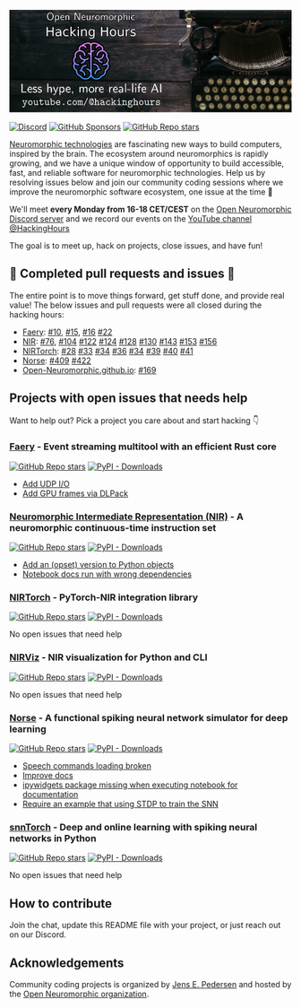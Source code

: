 ![Community coding projects](logo.png)

[![Discord](https://img.shields.io/discord/1044548629622439977)](https://discord.gg/C9bzWgNmqk)
[![GitHub Sponsors](https://img.shields.io/github/sponsors/jegp)](https://github.com/sponsors/Jegp/)
[![GitHub Repo stars](https://img.shields.io/github/stars/open-neuromorphic/coding)](https://github.com/open-neuromorphic/coding)


[Neuromorphic technologies](https://en.wikipedia.org/wiki/Neuromorphic_computing) are fascinating new ways to build computers, inspired by the brain.
The ecosystem around neuromorphics is rapidly growing, and we have a unique window of opportunity to build accessible, fast, and reliable software for neuromorphic technologies.
Help us by resolving issues below and join our community coding sessions where we improve the neuromorphic software ecosystem, one issue at the time 🚀

We'll meet **every Monday from 16-18 CET/CEST** on the [Open Neuromorphic Discord server](https://discord.gg/aPFsSRA7Nf) and we record our events on the [YouTube channel @HackingHours](https://www.youtube.com/@hackinghours)

The goal is to meet up, hack on projects, close issues, and have fun!

## 🚀 Completed pull requests and issues 🚀
The entire point is to move things forward, get stuff done, and provide real value! The below issues and pull requests were all closed during the hacking hours:

* [Faery](https://github.com/aestream/faery/): [#10](https://github.com/aestream/faery/pull/10), [#15](https://github.com/aestream/faery/pull/15), [#16](https://github.com/aestream/faery/pull/16) [#22](https://github.com/aestream/faery/pull/22)
* [NIR](https://github.com/neuromorphs/nir/): [#76](https://github.com/neuromorphs/nir/pull/76), [#104](https://github.com/neuromorphs/nir/pull/104) [#122](https://github.com/neuromorphs/NIR/pull/122) [#124](https://github.com/neuromorphs/NIR/pull/124) [#128](https://github.com/neuromorphs/NIR/pull/128) [#130](https://github.com/neuromorphs/NIR/pull/130) [#143](https://github.com/neuromorphs/NIR/pull/143) [#153](https://github.com/neuromorphs/NIR/pull/153) [#156](https://github.com/neuromorphs/NIR/pull/156)
* [NIRTorch](https://github.com/neuromorphs/nirtorch/): [#28](https://github.com/neuromorphs/nirtorch/pull/28) [#33](https://github.com/neuromorphs/nirtorch/pull/33) [#34](https://github.com/neuromorphs/NIRTorch/pull/34) [#36](https://github.com/neuromorphs/NIRTorch/pull/36) [#34](https://github.com/neuromorphs/NIRTorch/pull/34) [#39](https://github.com/neuromorphs/NIRTorch/pull/39) [#40](https://github.com/neuromorphs/NIRTorch/pull/40) [#41](https://github.com/neuromorphs/NIRTorch/pull/41)
* [Norse](https://github.com/norse/norse): [#409](https://github.com/norse/norse/pull/409) [#422](https://github.com/norse/norse/pull/422)
* [Open-Neuromorphic.github.io](https://github.com/open-neuromorphic/open-neuromorphic.github.io): [#169](https://github.com/open-neuromorphic/open-neuromorphic.github.io/pull/169)

## Projects with open issues that needs help
Want to help out? Pick a project you care about and start hacking 👇

<!-- NOTE TO CONTRIBUTORS
Every hour, a script will search for two HTML comment tags with the org/repo name.
Everything between the tags WILL BE REPLACED with issues that are open AND have the talk "help wanted".
If you want to add your own project, simply add three lines:
1. The header with the project title,
2. The starting HTML comment, and
3. The ending HTML comment
-->

### [Faery](https://github.com/aestream/faery) - Event streaming multitool with an efficient Rust core
[![GitHub Repo stars](https://img.shields.io/github/stars/aestream/faery)](https://github.com/aestream/faery) [![PyPI - Downloads](https://img.shields.io/pypi/dm/faery)](https://pypi.org/project/faery)
<!-- aestream/faery -->
* [Add UDP I/O](https://github.com/aestream/faery/issues/3)
* [Add GPU frames via DLPack](https://github.com/aestream/faery/issues/2)
<!-- aestream/faery -->

### [Neuromorphic Intermediate Representation (NIR)](https://github.com/neuromorphs/nir) - A neuromorphic continuous-time instruction set
[![GitHub Repo stars](https://img.shields.io/github/stars/neuromorphs/nir)](https://github.com/neuromorphs/nir) [![PyPI - Downloads](https://img.shields.io/pypi/dm/nir)](https://pypi.org/project/nir)
<!-- neuromorphs/nir -->
* [Add an (opset) version to Python objects](https://github.com/neuromorphs/NIR/issues/136)
* [Notebook docs run with wrong dependencies](https://github.com/neuromorphs/NIR/issues/106)
<!-- neuromorphs/nir -->

### [NIRTorch](https://github.com/neuromorphs/nirtorch) - PyTorch-NIR integration library
[![GitHub Repo stars](https://img.shields.io/github/stars/neuromorphs/nirtorch)](https://github.com/neuromorphs/nirtorch) [![PyPI - Downloads](https://img.shields.io/pypi/dm/nirtorch)](https://pypi.org/project/nirtorch)
<!-- neuromorphs/nirtorch --> 
No open issues that need help
 <!-- neuromorphs/nirtorch -->

### [NIRViz](https://github.com/open-neuromorphic/nirviz) - NIR visualization for Python and CLI
[![GitHub Repo stars](https://img.shields.io/github/stars/open-neuromorphic/nirviz)](https://github.com/open-neuromorphic/nirviz) [![PyPI - Downloads](https://img.shields.io/pypi/dm/nirviz)](https://pypi.org/project/nirviz)
<!-- open-neuromorphic/nirviz --> 
No open issues that need help
<!-- open-neuromorphic/nirviz -->
 
### [Norse](https://github.com/norse/norse) - A functional spiking neural network simulator for deep learning
[![GitHub Repo stars](https://img.shields.io/github/stars/norse/norse)](https://github.com/norse/norse) [![PyPI - Downloads](https://img.shields.io/pypi/dm/norse)](https://pypi.org/projecs/norse)
<!-- norse/norse -->
* [Speech commands loading broken](https://github.com/norse/norse/issues/383)
* [Improve docs](https://github.com/norse/norse/issues/374)
* [ipywidgets package missing when executing notebook for documentation](https://github.com/norse/norse/issues/373)
* [Require an example that using STDP to train the SNN](https://github.com/norse/norse/issues/366)
<!-- norse/norse -->

### [snnTorch](https://github.com/jeshraghian/snnTorch) - Deep and online learning with spiking neural networks in Python
[![GitHub Repo stars](https://img.shields.io/github/stars/jeshraghian/snntorch)](https://github.com/jeshraghian/snntorch) [![PyPI - Downloads](https://img.shields.io/pypi/dm/snntorch)](https://pypi.org/project/snntorch)
<!-- jeshraghian/snntorch --> 
No open issues that need help
 <!-- jeshraghian/snntorch -->

## How to contribute
Join the chat, update this README file with your project, or just reach out on our Discord.

## Acknowledgements
Community coding projects is organized by [Jens E. Pedersen](https://github.com/jegp) and hosted by the [Open Neuromorphic organization](https://github.com/open-neuromorphic).
